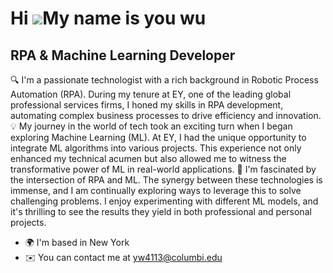 Hi ![](https://user-images.githubusercontent.com/18350557/176309783-0785949b-9127-417c-8b55-ab5a4333674e.gif)My name is you wu
==============================================================================================================================

RPA & Machine Learning Developer
--------------------------------

🔍 I'm a passionate technologist with a rich background in Robotic Process Automation (RPA). During my tenure at EY, one of the leading global professional services firms, I honed my skills in RPA development, automating complex business processes to drive efficiency and innovation. 
💡 My journey in the world of tech took an exciting turn when I began exploring Machine Learning (ML). At EY, I had the unique opportunity to integrate ML algorithms into various projects. This experience not only enhanced my technical acumen but also allowed me to witness the transformative power of ML in real-world applications. 
🚀 I'm fascinated by the intersection of RPA and ML. The synergy between these technologies is immense, and I am continually exploring ways to leverage this to solve challenging problems. I enjoy experimenting with different ML models, and it's thrilling to see the results they yield in both professional and personal projects.

*   🌍  I'm based in New York
*   ✉️  You can contact me at [yw4113@columbi.edu](mailto:yw4113@columbi.edu)
